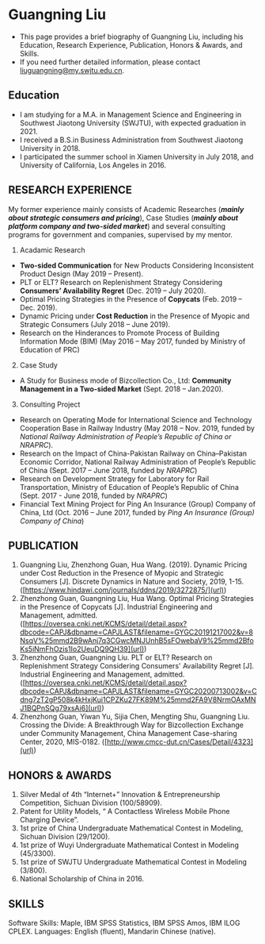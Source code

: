 # Guangning Liu 
- This page provides a brief biography of Guangning Liu, including his Education, Research Experience, Publication, Honors & Awards, and Skills.
- If you need further detailed information, please contact liuguangning@my.swjtu.edu.cn.
## Education
- I am studying for a M.A. in Management Science and Engineering in Southwest Jiaotong University (SWJTU), with expected graduation in 2021.
- I received a B.S.in Business Administration from Southwest Jiaotong University in 2018.
- I participated the summer school in Xiamen University in July 2018, and University of California, Los Angeles in 2016.

## RESEARCH EXPERIENCE
My former experience mainly consists of Academic Researches (***mainly about strategic consumers and pricing***), Case Studies (***mainly about platform company and two-sided market***) and several consulting programs for government and companies, supervised by my mentor.

1. Acadamic Research
-  **Two-sided Communication** for New Products Considering Inconsistent Product Design (May 2019 – Present).
-  PLT or ELT? Research on Replenishment Strategy Considering **Consumers’ Availability Regret** (Dec. 2019 – July 2020).
-  Optimal Pricing Strategies in the Presence of **Copycats**	(Feb. 2019 – Dec. 2019).
-  Dynamic Pricing under **Cost Reduction** in the Presence of Myopic and Strategic Consumers (July 2018 – June 2019).
-  Research on the Hinderances to Promote Process of Building Information Mode (BIM) (May 2016 – May 2017, funded by Ministry of Education of PRC)

2. Case Study 
-  A Study for Business mode of Bizcollection Co., Ltd: **Community Management in a Two-sided Market** (Sept. 2018 – Jan.2020).

3. Consulting Project
-  Research on Operating Mode for International Science and Technology Cooperation Base in Railway Industry (May 2018 – Nov. 2019, funded by *National Railway Administration of People’s Republic of China or NRAPRC*).
-  Research on the Impact of China-Pakistan Railway on China–Pakistan Economic Corridor, National Railway Administration of People’s Republic of China (Sept. 2017 – June 2018, funded by *NRAPRC*)
-  Research on Development Strategy for Laboratory for Rail Transportation, Ministry of Education of People’s Republic of China (Sept. 2017 - June 2018, funded by *NRAPRC*)
-  Financial Text Mining Project for Ping An Insurance (Group) Company of China, Ltd (Oct. 2016 – June 2017, funded by *Ping An Insurance (Group) Company of China*)


## PUBLICATION
1.	Guangning Liu, Zhenzhong Guan, Hua Wang. (2019). Dynamic Pricing under Cost Reduction in the Presence of Myopic and Strategic Consumers [J]. Discrete Dynamics in Nature and Society, 2019, 1-15. ([https://www.hindawi.com/journals/ddns/2019/3272875/](url))
2.	Zhenzhong Guan, Guangning Liu, Hua Wang. Optimal Pricing Strategies in the Presence of Copycats [J]. Industrial Engineering and Management, admitted. ([https://oversea.cnki.net/KCMS/detail/detail.aspx?dbcode=CAPJ&dbname=CAPJLAST&filename=GYGC20191217002&v=8NsqV%25mmd2B9wAnj7q3CGwcMNJUnhB5sFOwebaV9%25mmd2BfoKs5iNmFhOzis1Io2UeuDQ9QH39](url))
3.	Zhenzhong Guan, Guangning Liu. PLT or ELT? Research on Replenishment Strategy Considering Consumers' Availability Regret [J]. Industrial Engineering and Management, admitted. ([https://oversea.cnki.net/KCMS/detail/detail.aspx?dbcode=CAPJ&dbname=CAPJLAST&filename=GYGC20200713002&v=Cdng7zT2gP508k4kHxjKui1CPZKu27FK89M%25mmd2FA9V8NrmOAxMNJ1BQPnSQg79xsAi6](url))
4.	Zhenzhong Guan, Yiwan Yu, Sijia Chen, Mengting Shu, Guangning Liu. Crossing the Divide: A Breakthrough Way for Bizcollection Exchange under Community Management, China Management Case-sharing Center, 2020, MIS-0182. ([http://www.cmcc-dut.cn/Cases/Detail/4323](url))

## HONORS & AWARDS
1. Silver Medal of 4th “Internet+” Innovation & Entrepreneurship Competition, Sichuan Division (100/58909).
2. Patent for Utility Models, “ A Contactless Wireless Mobile Phone Charging Device”.
3. 1st prize of China Undergraduate Mathematical Contest in Modeling, Sichuan Division (29/1200).
4. 1st prize of Wuyi Undergraduate Mathematical Contest in Modeling (45/3300).
5. 1st prize of SWJTU Undergraduate Mathematical Contest in Modeling (3/800).
6. National Scholarship of China in 2016.

## SKILLS
Software Skills: Maple, IBM SPSS Statistics, IBM SPSS Amos, IBM ILOG CPLEX.
Languages: English (fluent), Mandarin Chinese (native).

